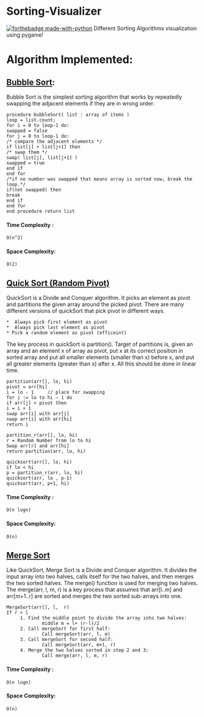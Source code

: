 #  Sorting-Visualizer
[![forthebadge made-with-python](http://ForTheBadge.com/images/badges/made-with-python.svg)](https://www.python.org/)
Different Sorting Algorithms visualization using pygame!


#  Algorithm Implemented:

## [Bubble Sort](https://www.geeksforgeeks.org/bubble-sort/):

Bubble Sort is the simplest sorting algorithm that works by repeatedly swapping the adjacent elements if they are in wrong order.
```
procedure bubbleSort( list : array of items )
loop = list.count;
for i = 0 to loop-1 do:
swapped = false
for j = 0 to loop-1 do:
/* compare the adjacent elements */
if list[j] > list[j+1] then
/* swap them */
swap( list[j], list[j+1] )
swapped = true
end if
end for
/*if no number was swapped that means array is sorted now, break the loop.*/
if(not swapped) then
break
end if
end for
end procedure return list
```
#### Time Complexity : 
```
O(n^2)
```
#### Space Complexity:
```
O(2)
```

## [Quick Sort (Random Pivot)](https://www.geeksforgeeks.org/quick-sort/)
	
QuickSort is a Divide and Conquer algorithm. It picks an element as pivot and partitions the given array around the picked pivot. There are many different versions of quickSort that pick pivot in different ways.

	*  Always pick first element as pivot
	*  Always pick last element as pivot
	* Pick a random element as pivot (efficeint)

The key process in quickSort is partition(). Target of partitions is, given an array and an element x of array as pivot, put x at its correct position in sorted array and put all smaller elements (smaller than x) before x, and put all greater elements (greater than x) after x. All this should be done in linear time.
```
partition(arr[], lo, hi) 
pivot = arr[hi]
i = lo - 1     // place for swapping
for j := lo to hi – 1 do
if arr[j] < pivot then
i = i + 1
swap arr[i] with arr[j]
swap arr[i] with arr[hi]
return i

partition_r(arr[], lo, hi)
r = Random Number from lo to hi
Swap arr[r] and arr[hi]
return partition(arr, lo, hi)

quicksort(arr[], lo, hi)
if lo < hi
p = partition_r(arr, lo, hi)
quicksort(arr, lo , p-1)
quicksort(arr, p+1, hi)
```
#### Time Complexity : 
```
O(n logn)
```
#### Space Complexity:
```
O(n)
```
## [Merge Sort](https://www.geeksforgeeks.org/merge-sort/)
Like QuickSort, Merge Sort is a Divide and Conquer algorithm. It divides the input array into two halves, calls itself for the two halves, and then merges the two sorted halves. The merge() function is used for merging two halves. The merge(arr, l, m, r) is a key process that assumes that arr[l..m] and arr[m+1..r] are sorted and merges the two sorted sub-arrays into one.
```
MergeSort(arr[], l,  r)
If r > l
     1. Find the middle point to divide the array into two halves:  
             middle m = l+ (r-l)/2
     2. Call mergeSort for first half:   
             Call mergeSort(arr, l, m)
     3. Call mergeSort for second half:
             Call mergeSort(arr, m+1, r)
     4. Merge the two halves sorted in step 2 and 3:
             Call merge(arr, l, m, r)
```
#### Time Complexity : 
```
O(n logn)
```
#### Space Complexity:
```
O(n)
```

